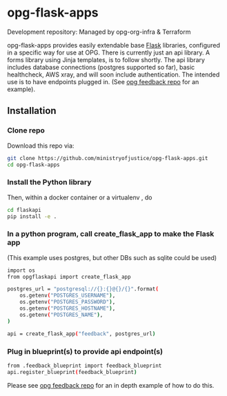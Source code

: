 # opg-flask-apps
Development repository: Managed by opg-org-infra &amp; Terraform

opg-flask-apps provides easily extendable base [Flask](https://flask.palletsprojects.com/en/2.1.x/) libraries, configured in a specific way for use at OPG. There is currently just an api library. A forms library using Jinja templates, is to follow shortly. The api library includes database connections (postgres supported so far), basic healthcheck, AWS xray, and will soon include authentication. The intended use is to have endpoints plugged in. (See [opg feedback repo](https://github.com/ministryofjustice/opg-feedback) for an example).

## Installation

### Clone repo

Download this repo via:

```bash
git clone https://github.com/ministryofjustice/opg-flask-apps.git
cd opg-flask-apps
```

### Install the Python library

Then, within a docker container or a virtualenv , do
```bash
cd flaskapi
pip install -e .
```

### In a python program, call create_flask_app to make the Flask app

(This example uses postgres, but other DBs such as sqlite could be used)

```bash
import os
from opgflaskapi import create_flask_app

postgres_url = "postgresql://{}:{}@{}/{}".format(
    os.getenv("POSTGRES_USERNAME"),
    os.getenv("POSTGRES_PASSWORD"),
    os.getenv("POSTGRES_HOSTNAME"),
    os.getenv("POSTGRES_NAME"),
)

api = create_flask_app("feedback", postgres_url)
```

### Plug in blueprint(s) to provide api endpoint(s)

```bash
from .feedback_blueprint import feedback_blueprint
api.register_blueprint(feedback_blueprint)
```

Please see [opg feedback repo](https://github.com/ministryofjustice/opg-feedback) for an in depth example of how to do this.
